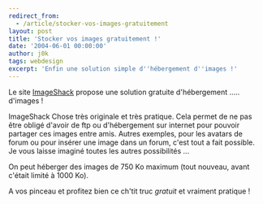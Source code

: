 ```yaml
---
redirect_from:
  - /article/stocker-vos-images-gratuitement
layout: post
title: 'Stocker vos images gratuitement !'
date: '2004-06-01 00:00:00'
author: j0k
tags: webdesign
excerpt: 'Enfin une solution simple d''hébergement d''images !'
---
```


Le site [ImageShack](http://www.imageshack.us/) propose une solution gratuite d'hébergement ..... d'images !

ImageShack Chose très originale et très pratique. Cela permet de ne pas être obligé d'avoir de ftp ou d'hébergement sur internet pour pouvoir partager ces images entre amis. Autres exemples, pour les avatars de forum ou pour insérer une image dans un forum, c'est tout a fait possible. Je vous laisse imaginé toutes les autres possibilités ...

On peut héberger des images de 750 Ko maximum (tout nouveau, avant c'était limité à 1000 Ko).

A vos pinceau et profitez bien ce ch'tit truc _gratuit_ et vraiment pratique !
